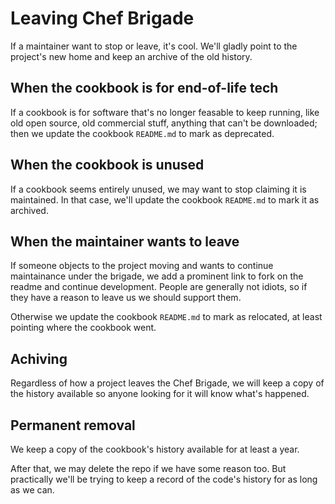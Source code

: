 # Leaving Chef Brigade

If a maintainer want to stop or leave, it's cool. We'll gladly point to the project's new home and keep an archive of the old history.

## When the cookbook is for end-of-life tech

If a cookbook is for software that's no longer feasable to keep running, like old open source, old commercial stuff, anything that can't be downloaded; then we update the cookbook `README.md` to mark as deprecated.


## When the cookbook is unused

If a cookbook seems entirely unused, we may want to stop claiming it is maintained. In that case, we'll update the cookbook `README.md` to mark it as archived.

## When the maintainer wants to leave

If someone objects to the project moving and wants to continue maintainance under the brigade, we add a prominent link to fork on the readme and continue development. People are generally not idiots, so if they have a reason to leave us we should support them.

Otherwise we update the cookbook `README.md` to mark as relocated, at least pointing where the cookbook went.

## Achiving

Regardless of how a project leaves the Chef Brigade, we will keep a copy of the history available so anyone looking for it will know what's happened.

## Permanent removal

We keep a copy of the cookbook's history available for at least a year.

After that, we may delete the repo if we have some reason too. But practically we'll be trying to keep a record of the code's history for as long as we can.

